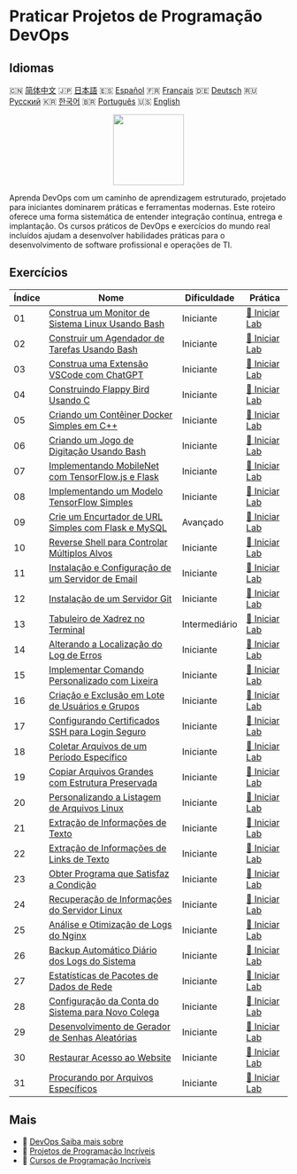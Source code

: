 # Praticar Projetos de Programação DevOps

## Idiomas

🇨🇳 [简体中文](README_zh.md) 🇯🇵 [日本語](README_ja.md) 🇪🇸 [Español](README_es.md) 🇫🇷 [Français](README_fr.md) 🇩🇪 [Deutsch](README_de.md) 🇷🇺 [Русский](README_ru.md) 🇰🇷 [한국어](README_ko.md) 🇧🇷 [Português](README_pt.md) 🇺🇸 [English](README.md) 

<div align="center">
<img width="128px" src="https://file.labex.io/path/a3Od9y18p0bV.png">
</div>

Aprenda DevOps com um caminho de aprendizagem estruturado, projetado para iniciantes dominarem práticas e ferramentas modernas. Este roteiro oferece uma forma sistemática de entender integração contínua, entrega e implantação. Os cursos práticos de DevOps e exercícios do mundo real incluídos ajudam a desenvolver habilidades práticas para o desenvolvimento de software profissional e operações de TI.

## Exercícios

|   Índice | Nome                                                                                                                                         | Dificuldade   | Prática                                                                                                 |
|----------|----------------------------------------------------------------------------------------------------------------------------------------------|---------------|---------------------------------------------------------------------------------------------------------|
|       01 | [Construa um Monitor de Sistema Linux Usando Bash](https://labex.io/pt/courses/project-build-a-linux-system-monitor-using-bash)              | Iniciante     | [🚀 Iniciar Lab](https://labex.io/pt/courses/project-build-a-linux-system-monitor-using-bash)           |
|       02 | [Construir um Agendador de Tarefas Usando Bash](https://labex.io/pt/courses/project-build-a-task-scheduler-using-bash)                       | Iniciante     | [🚀 Iniciar Lab](https://labex.io/pt/courses/project-build-a-task-scheduler-using-bash)                 |
|       03 | [Construa uma Extensão VSCode com ChatGPT](https://labex.io/pt/courses/project-build-an-vscode-extension-with-chatgpt)                       | Iniciante     | [🚀 Iniciar Lab](https://labex.io/pt/courses/project-build-an-vscode-extension-with-chatgpt)            |
|       04 | [Construindo Flappy Bird Usando C](https://labex.io/pt/courses/project-building-flappy-bird-using-c)                                         | Iniciante     | [🚀 Iniciar Lab](https://labex.io/pt/courses/project-building-flappy-bird-using-c)                      |
|       05 | [Criando um Contêiner Docker Simples em C++](https://labex.io/pt/courses/project-creating-a-simple-docker-container-in-cpp)                  | Iniciante     | [🚀 Iniciar Lab](https://labex.io/pt/courses/project-creating-a-simple-docker-container-in-cpp)         |
|       06 | [Criando um Jogo de Digitação Usando Bash](https://labex.io/pt/courses/project-creating-a-typing-game-using-bash)                            | Iniciante     | [🚀 Iniciar Lab](https://labex.io/pt/courses/project-creating-a-typing-game-using-bash)                 |
|       07 | [Implementando MobileNet com TensorFlow.js e Flask](https://labex.io/pt/courses/project-deploying-mobilenet-with-tensorflowjs-and-flask)     | Iniciante     | [🚀 Iniciar Lab](https://labex.io/pt/courses/project-deploying-mobilenet-with-tensorflowjs-and-flask)   |
|       08 | [Implementando um Modelo TensorFlow Simples](https://labex.io/pt/courses/project-deploying-a-simple-tensorflow-model)                        | Iniciante     | [🚀 Iniciar Lab](https://labex.io/pt/courses/project-deploying-a-simple-tensorflow-model)               |
|       09 | [Crie um Encurtador de URL Simples com Flask e MySQL](https://labex.io/pt/courses/project-build-a-simple-url-shortener-with-flask-and-mysql) | Avançado      | [🚀 Iniciar Lab](https://labex.io/pt/courses/project-build-a-simple-url-shortener-with-flask-and-mysql) |
|       10 | [Reverse Shell para Controlar Múltiplos Alvos](https://labex.io/pt/courses/project-reverse-shell-to-control-multiple-targets)                | Iniciante     | [🚀 Iniciar Lab](https://labex.io/pt/courses/project-reverse-shell-to-control-multiple-targets)         |
|       11 | [Instalação e Configuração de um Servidor de Email](https://labex.io/pt/courses/project-installing-and-configuring-a-mail-server)            | Iniciante     | [🚀 Iniciar Lab](https://labex.io/pt/courses/project-installing-and-configuring-a-mail-server)          |
|       12 | [Instalação de um Servidor Git](https://labex.io/pt/courses/project-installing-a-git-server)                                                 | Iniciante     | [🚀 Iniciar Lab](https://labex.io/pt/courses/project-installing-a-git-server)                           |
|       13 | [Tabuleiro de Xadrez no Terminal](https://labex.io/pt/courses/project-chess-board-in-terminal)                                               | Intermediário | [🚀 Iniciar Lab](https://labex.io/pt/courses/project-chess-board-in-terminal)                           |
|       14 | [Alterando a Localização do Log de Erros](https://labex.io/pt/courses/project-changing-the-error-log-location)                               | Iniciante     | [🚀 Iniciar Lab](https://labex.io/pt/courses/project-changing-the-error-log-location)                   |
|       15 | [Implementar Comando Personalizado com Lixeira](https://labex.io/pt/courses/project-avoid-accidental-deletion)                               | Iniciante     | [🚀 Iniciar Lab](https://labex.io/pt/courses/project-avoid-accidental-deletion)                         |
|       16 | [Criação e Exclusão em Lote de Usuários e Grupos](https://labex.io/pt/courses/project-bulk-creation-and-deletion-of-users-and-groups)        | Iniciante     | [🚀 Iniciar Lab](https://labex.io/pt/courses/project-bulk-creation-and-deletion-of-users-and-groups)    |
|       17 | [Configurando Certificados SSH para Login Seguro](https://labex.io/pt/courses/project-certificate-configuration)                             | Iniciante     | [🚀 Iniciar Lab](https://labex.io/pt/courses/project-certificate-configuration)                         |
|       18 | [Coletar Arquivos de um Período Específico](https://labex.io/pt/courses/project-collect-files-from-specified-time)                           | Iniciante     | [🚀 Iniciar Lab](https://labex.io/pt/courses/project-collect-files-from-specified-time)                 |
|       19 | [Copiar Arquivos Grandes com Estrutura Preservada](https://labex.io/pt/courses/project-copy-specified-files)                                 | Iniciante     | [🚀 Iniciar Lab](https://labex.io/pt/courses/project-copy-specified-files)                              |
|       20 | [Personalizando a Listagem de Arquivos Linux](https://labex.io/pt/courses/project-directory-size)                                            | Iniciante     | [🚀 Iniciar Lab](https://labex.io/pt/courses/project-directory-size)                                    |
|       21 | [Extração de Informações de Texto](https://labex.io/pt/courses/project-extracting-information-from-text)                                     | Iniciante     | [🚀 Iniciar Lab](https://labex.io/pt/courses/project-extracting-information-from-text)                  |
|       22 | [Extração de Informações de Links de Texto](https://labex.io/pt/courses/project-extracting-link-information-from-text)                       | Iniciante     | [🚀 Iniciar Lab](https://labex.io/pt/courses/project-extracting-link-information-from-text)             |
|       23 | [Obter Programa que Satisfaz a Condição](https://labex.io/pt/courses/project-get-program-that-satisfies-the-condition)                       | Iniciante     | [🚀 Iniciar Lab](https://labex.io/pt/courses/project-get-program-that-satisfies-the-condition)          |
|       24 | [Recuperação de Informações do Servidor Linux](https://labex.io/pt/courses/project-get-system-information)                                   | Iniciante     | [🚀 Iniciar Lab](https://labex.io/pt/courses/project-get-system-information)                            |
|       25 | [Análise e Otimização de Logs do Nginx](https://labex.io/pt/courses/project-log-analysis)                                                    | Iniciante     | [🚀 Iniciar Lab](https://labex.io/pt/courses/project-log-analysis)                                      |
|       26 | [Backup Automático Diário dos Logs do Sistema](https://labex.io/pt/courses/project-log-backup)                                               | Iniciante     | [🚀 Iniciar Lab](https://labex.io/pt/courses/project-log-backup)                                        |
|       27 | [Estatísticas de Pacotes de Dados de Rede](https://labex.io/pt/courses/project-network-data-packet-statistics)                               | Iniciante     | [🚀 Iniciar Lab](https://labex.io/pt/courses/project-network-data-packet-statistics)                    |
|       28 | [Configuração da Conta do Sistema para Novo Colega](https://labex.io/pt/courses/project-new-colleague-system-account-setup)                  | Iniciante     | [🚀 Iniciar Lab](https://labex.io/pt/courses/project-new-colleague-system-account-setup)                |
|       29 | [Desenvolvimento de Gerador de Senhas Aleatórias](https://labex.io/pt/courses/project-password-generator)                                    | Iniciante     | [🚀 Iniciar Lab](https://labex.io/pt/courses/project-password-generator)                                |
|       30 | [Restaurar Acesso ao Website](https://labex.io/pt/courses/project-restore-access-to-website)                                                 | Iniciante     | [🚀 Iniciar Lab](https://labex.io/pt/courses/project-restore-access-to-website)                         |
|       31 | [Procurando por Arquivos Específicos](https://labex.io/pt/courses/project-searching-for-specific-files)                                      | Iniciante     | [🚀 Iniciar Lab](https://labex.io/pt/courses/project-searching-for-specific-files)                      |

## Mais

- 🔗 [DevOps Saiba mais sobre](https://labex.io/pt/skilltrees/devops)
- 🔗 [Projetos de Programação Incríveis](https://github.com/labex-labs/awesome-programming-projects)
- 🔗 [Cursos de Programação Incríveis](https://github.com/labex-labs/awesome-programming-courses)

